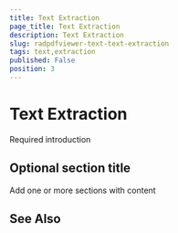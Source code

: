 ```yaml
---
title: Text Extraction
page_title: Text Extraction
description: Text Extraction
slug: radpdfviewer-text-text-extraction
tags: text,extraction
published: False
position: 3
---
```


# Text Extraction



Required introduction

## Optional section title

Add one or more sections with content

## See Also
